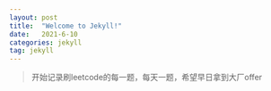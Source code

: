 ```yaml
---
layout: post
title:  "Welcome to Jekyll!"
date:   2021-6-10
categories: jekyll
tag: jekyll
---
```




> 开始记录刷leetcode的每一题，每天一题，希望早日拿到大厂offer
